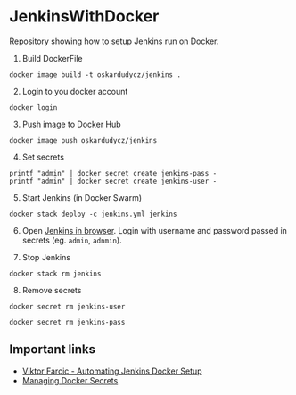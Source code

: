 # JenkinsWithDocker

Repository showing how to setup Jenkins run on Docker.

1. Build DockerFile

```
docker image build -t oskardudycz/jenkins .
```

2. Login to you docker account

```
docker login
```

3. Push image to Docker Hub

```
docker image push oskardudycz/jenkins
```

4. Set secrets

```
printf "admin" | docker secret create jenkins-pass -
printf "admin" | docker secret create jenkins-user -
```

5. Start Jenkins (in Docker Swarm)

```
docker stack deploy -c jenkins.yml jenkins
```

6. Open [Jenkins in browser](http://localhost:8080/). Login with username and password passed in secrets (eg. `admin`, `adnmin`).

7. Stop Jenkins

```
docker stack rm jenkins
```

8. Remove secrets

```
docker secret rm jenkins-user

docker secret rm jenkins-pass
```

## Important links

- [Viktor Farcic - Automating Jenkins Docker Setup](https://technologyconversations.com/2017/06/16/automating-jenkins-docker-setup/)
- [Managing Docker Secrets](https://docs.docker.com/engine/swarm/secrets/)
